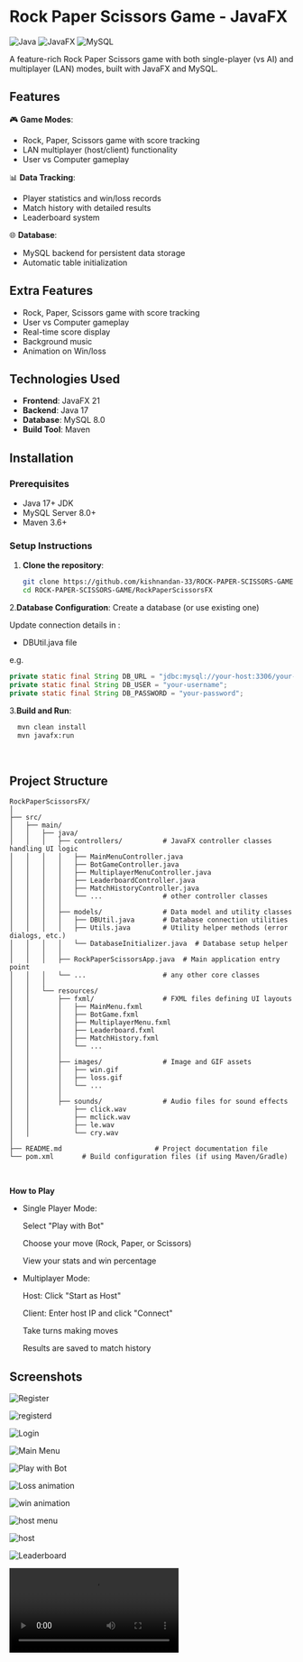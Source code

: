 # Rock Paper Scissors Game - JavaFX

![Java](https://img.shields.io/badge/Java-17%2B-blue)
![JavaFX](https://img.shields.io/badge/JavaFX-21-orange)
![MySQL](https://img.shields.io/badge/MySQL-8.0-lightblue)

A feature-rich Rock Paper Scissors game with both single-player (vs AI) and multiplayer (LAN) modes, built with JavaFX and MySQL.

## Features

🎮 **Game Modes**:
- Rock, Paper, Scissors game with score tracking
- LAN multiplayer (host/client) functionality
- User vs Computer gameplay
  

📊 **Data Tracking**:
- Player statistics and win/loss records
- Match history with detailed results
- Leaderboard system

🌐 **Database**:
- MySQL backend for persistent data storage
- Automatic table initialization

  
## Extra Features
- Rock, Paper, Scissors game with score tracking
- User vs Computer gameplay
- Real-time score display
- Background music
- Animation on Win/loss

## Technologies Used

- **Frontend**: JavaFX 21
- **Backend**: Java 17
- **Database**: MySQL 8.0
- **Build Tool**: Maven

## Installation

### Prerequisites
- Java 17+ JDK
- MySQL Server 8.0+
- Maven 3.6+

### Setup Instructions

1. **Clone the repository**:
   ```bash
   git clone https://github.com/kishnandan-33/ROCK-PAPER-SCISSORS-GAME.git
   cd ROCK-PAPER-SCISSORS-GAME/RockPaperScissorsFX

2.**Database Configuration**:
Create a database (or use existing one)

Update connection details in :

- DBUtil.java file
  

e.g.
```java
private static final String DB_URL = "jdbc:mysql://your-host:3306/your-database";
private static final String DB_USER = "your-username";
private static final String DB_PASSWORD = "your-password";
```

3.**Build and Run**:

```bash
  mvn clean install
  mvn javafx:run
```
<br>

## Project Structure
```
RockPaperScissorsFX/
│
├── src/
│   ├── main/
│   │   ├── java/
│   │   │   ├── controllers/          # JavaFX controller classes handling UI logic
│   │   │   │   ├── MainMenuController.java
│   │   │   │   ├── BotGameController.java
│   │   │   │   ├── MultiplayerMenuController.java
│   │   │   │   ├── LeaderboardController.java
│   │   │   │   ├── MatchHistoryController.java
│   │   │   │   └── ...               # other controller classes
│   │   │   │
│   │   │   ├── models/               # Data model and utility classes
│   │   │   │   ├── DBUtil.java       # Database connection utilities
│   │   │   │   ├── Utils.java        # Utility helper methods (error dialogs, etc.)
│   │   │   │   └── DatabaseInitializer.java  # Database setup helper
│   │   │   │
│   │   │   ├── RockPaperScissorsApp.java  # Main application entry point
│   │   │   └── ...                   # any other core classes
│   │   │
│   │   └── resources/
│   │       ├── fxml/                 # FXML files defining UI layouts
│   │       │   ├── MainMenu.fxml
│   │       │   ├── BotGame.fxml
│   │       │   ├── MultiplayerMenu.fxml
│   │       │   ├── Leaderboard.fxml
│   │       │   ├── MatchHistory.fxml
│   │       │   └── ...
│   │       │
│   │       ├── images/               # Image and GIF assets
│   │       │   ├── win.gif
│   │       │   ├── loss.gif
│   │       │   └── ...
│   │       │
│   │       ├── sounds/               # Audio files for sound effects
│   │           ├── click.wav
│   │           ├── mclick.wav
│   │           ├── le.wav
│   │           └── cry.wav
│
├── README.md                       # Project documentation file       
└── pom.xml       # Build configuration files (if using Maven/Gradle)

```
<br>

**How to Play**
- Single Player Mode:
  
  Select "Play with Bot"
  
  Choose your move (Rock, Paper, or Scissors)

  View your stats and win percentage

- Multiplayer Mode:

  Host: Click "Start as Host"

  Client: Enter host IP and click "Connect"

  Take turns making moves

  Results are saved to match history



## Screenshots

![Register](imgs/Screenshot%202025-06-10%20103827.png)

![registerd](imgs/Screenshot%202025-06-10%20103844.png)

![Login](imgs/Screenshot%202025-06-10%20103910.png)

![Main Menu](imgs/Screenshot%202025-06-10%20103932.png)

![Play with Bot](imgs/Screenshot%202025-06-10%20104005.png)

![Loss animation](imgs/Screenshot%202025-05-25%20220542.png)

![win animation](imgs/Screenshot%202025-06-10%20104035.png)

![host menu](imgs/Screenshot%202025-06-10%20104118.png)

![host](imgs/Screenshot%202025-06-10%20104128.png)

![Leaderboard](imgs/Screenshot%202025-06-10%20104158.png)

![video](imgs/2025-06-10%2012-00-02.mp4)


